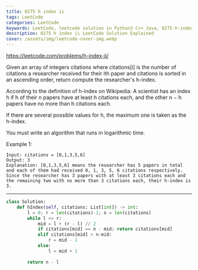 ```yaml
---
title: 0275 h index ii
tags: LeetCode
categories: LeetCode
keywords: LeetCode, leetcode solution in Python3 C++ Java, 0275-h-index-ii solution
description: 0275 h index ii LeetCode Solution Explained
cover: /assets/img/leetcode-cover-img.webp
---
```



https://leetcode.com/problems/h-index-ii/

Given an array of integers citations where citations[i] is the number of citations a researcher received for their ith paper and citations is sorted in an ascending order, return compute the researcher's h-index.

According to the definition of h-index on Wikipedia: A scientist has an index h if h of their n papers have at least h citations each, and the other n − h papers have no more than h citations each.

If there are several possible values for h, the maximum one is taken as the h-index.

You must write an algorithm that runs in logarithmic time.

Example 1:
```
Input: citations = [0,1,3,5,6]
Output: 3
Explanation: [0,1,3,5,6] means the researcher has 5 papers in total and each of them had received 0, 1, 3, 5, 6 citations respectively.
Since the researcher has 3 papers with at least 3 citations each and the remaining two with no more than 3 citations each, their h-index is 3.
```


---




```python
class Solution:
    def hIndex(self, citations: List[int]) -> int:
        l = 0; r = len(citations)-1; n = len(citations)
        while l <= r:
            mid = l + (r - l) // 2
            if citations[mid] == n - mid: return citations[mid]
            elif citations[mid] > n-mid: 
                r = mid - 1
            else:
                l = mid + 1
        
        return n - l
```
